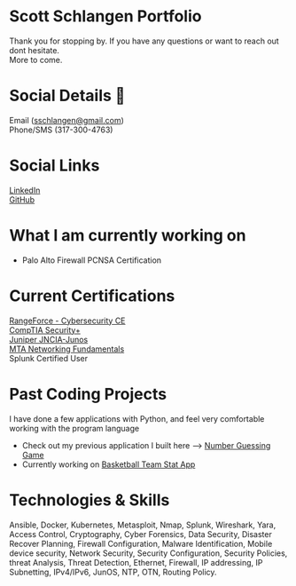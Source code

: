 # Scott Schlangen Portfolio
Thank you for stopping by. If you have any questions or want to reach out dont hesitate.<br />
More to come.
# Social Details 💬
Email (sschlangen@gmail.com) <br>
Phone/SMS (317-300-4763) <br>
# Social Links
[LinkedIn](https://www.linkedin.com/in/scottschlangen/)<br />
[GitHub](https://github.com/schlangens)<br />

# What I am currently working on
- Palo Alto Firewall PCNSA Certification

# Current Certifications
[RangeForce - Cybersecurity CE](https://www.credly.com/badges/405b3725-ba43-4834-bbaf-4b400537f7f6)<br />
[CompTIA Security+](https://www.credly.com/badges/768fe1eb-163e-47e1-8617-44afb8ac493a)<br />
[Juniper JNCIA-Junos](https://www.credly.com/badges/7cbb0dc1-6805-4c89-8a9b-8ee9965baef8)<br />
[MTA Networking Fundamentals](https://www.credly.com/badges/b026b536-d350-4254-9289-971249b0faf6)<br />
Splunk Certified User


# Past Coding Projects
I have done a few applications with Python, and feel very comfortable working with the program language
- Check out my previous application I built here --> [Number Guessing Game](https://github.com/schlangens/TT_P1_NumberGuessingGame/blob/main/guessing_game.py)
- Currently working on [Basketball Team Stat App](https://github.com/schlangens/basketball_stats_tool/blob/main/application.py)

# Technologies & Skills
Ansible, Docker, Kubernetes, Metasploit, Nmap, Splunk, Wireshark, Yara, Access Control, Cryptography, Cyber Forensics, Data Security, Disaster Recover Planning, Firewall Configuration, Malware Identification, Mobile device security, Network Security, Security Configuration, Security Policies, threat Analysis, Threat Detection, Ethernet, Firewall, IP addressing, IP Subnetting, IPv4/IPv6, JunOS, NTP, OTN, Routing Policy.
